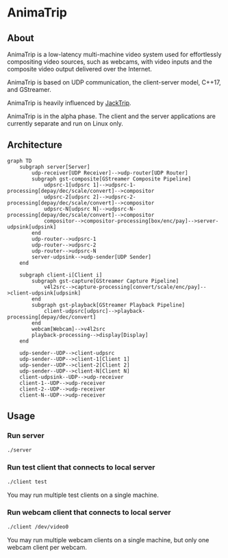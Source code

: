 # AnimaTrip

## About

AnimaTrip is a low-latency multi-machine video system used for effortlessly compositing video sources, such as webcams, with video inputs and the composite video output delivered over the Internet.

AnimaTrip is based on UDP communication, the client-server model, C++17, and GStreamer.

AnimaTrip is heavily influenced by [JackTrip](https://github.com/jacktrip/jacktrip).

AnimaTrip is in the alpha phase. The client and the server applications are currently separate and run on Linux only.

## Architecture

```mermaid
graph TD
    subgraph server[Server]
        udp-receiver[UDP Receiver]-->udp-router[UDP Router]
        subgraph gst-composite[GStreamer Composite Pipeline]
            udpsrc-1[udpsrc 1]-->udpsrc-1-processing[depay/dec/scale/convert]-->compositor
            udpsrc-2[udpsrc 2]-->udpsrc-2-processing[depay/dec/scale/convert]-->compositor
            udpsrc-N[udpsrc N]-->udpsrc-N-processing[depay/dec/scale/convert]-->compositor
            compositor-->compositor-processing[box/enc/pay]-->server-udpsink[udpsink]
        end
        udp-router-->udpsrc-1
        udp-router-->udpsrc-2
        udp-router-->udpsrc-N
        server-udpsink-->udp-sender[UDP Sender]
    end

    subgraph client-i[Client i]
        subgraph gst-capture[GStreamer Capture Pipeline]
            v4l2src-->capture-processing[convert/scale/enc/pay]-->client-udpsink[udpsink]
        end
        subgraph gst-playback[GStreamer Playback Pipeline]
            client-udpsrc[udpsrc]-->playback-processing[depay/dec/convert]
        end
        webcam[Webcam]-->v4l2src
        playback-processing-->display[Display]
    end

    udp-sender--UDP-->client-udpsrc
    udp-sender--UDP-->client-1[Client 1]
    udp-sender--UDP-->client-2[Client 2]
    udp-sender--UDP-->client-N[Client N]
    client-udpsink--UDP-->udp-receiver
    client-1--UDP-->udp-receiver
    client-2--UDP-->udp-receiver
    client-N--UDP-->udp-receiver
```

## Usage

### Run server

```bash
./server
```

### Run test client that connects to local server

```bash
./client test
```

You may run multiple test clients on a single machine.

### Run webcam client that connects to local server

```bash
./client /dev/video0
```

You may run multiple webcam clients on a single machine, but only one webcam client per webcam.
